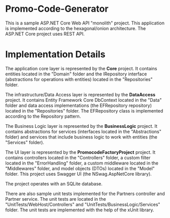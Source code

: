 # Promo-Code-Generator

This is a sample ASP.NET Core Web API "monolith" project. This application is implemented according to the hexagonal/onion architecture. The ASP.NET Core project uses REST API.

# Implementation Details

The application core layer is represented by the **Core** project. It contains entities located in the "Domain" folder and the IRepository<T> interface (abstractions for operations with entities) located in the "Repositories" folder.

The infrastructure/Data Access layer is represented by the **DataAccess** project. It contains Entity Framework Core DbContext located in the "Data" folder and data access implementations (the EFRepository<T> repository) located in the "Repositories" folder. The EFRepository<T> class is implemented according to the Repository pattern.

The Business Logic layer is represented by the **BusinessLogic** project. It contains abstractions for services (interfaces located in the "Abstractions" folder) and services that include business logic to work with entities (the "Services" folder).

The UI layer is represented by the **PromocodeFactoryProject** project. It contains controllers located in the "Controllers" folder, a custom filter located in the "ErrorHandling" folder, a custom middleware located in the "Middlewares" folder, and model objects (DTOs) located in the "Model" folder. This project uses Swagger UI (the NSwag.AspNetCore library).

The project operates with an SQLite database.

There are also sample unit tests implemented for the Partners controller and Partner service. The unit tests are located in the "UnitTests/WebHost/Controllers" and "UnitTests/BusinessLogic/Services" folder. The unit tests are implemented with the help of the xUnit library.

